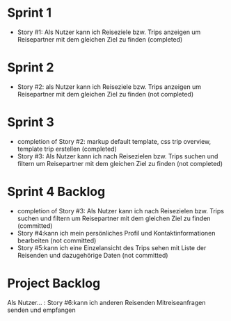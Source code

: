 Sprint 1
===========================================
- Story #1: Als Nutzer kann ich Reiseziele bzw. Trips anzeigen um Reisepartner mit dem gleichen Ziel zu finden (completed)

Sprint 2
===========================================
- Story #2: als Nutzer kann ich Reiseziele bzw. Trips anzeigen um Reisepartner mit dem gleichen Ziel zu finden (not completed)

Sprint 3 
===========================================
- completion of Story #2: markup default template, css trip overview, template trip erstellen (completed)
- Story #3: Als Nutzer kann ich nach Reisezielen bzw. Trips suchen und filtern um Reisepartner mit dem gleichen Ziel zu finden (not completed)

Sprint 4 Backlog
===========================================
- completion of Story #3: Als Nutzer kann ich nach Reisezielen bzw. Trips suchen und filtern um Reisepartner mit dem gleichen Ziel zu finden (committed)
- Story #4:kann ich mein persönliches Profil und Kontaktinformationen bearbeiten (not committed)
- Story #5:kann ich eine Einzelansicht des Trips sehen mit Liste der Reisenden und dazugehörige Daten (not committed)

Project Backlog 
===========================================

Als Nutzer... :
Story #6:kann ich anderen Reisenden Mitreiseanfragen senden und empfangen

